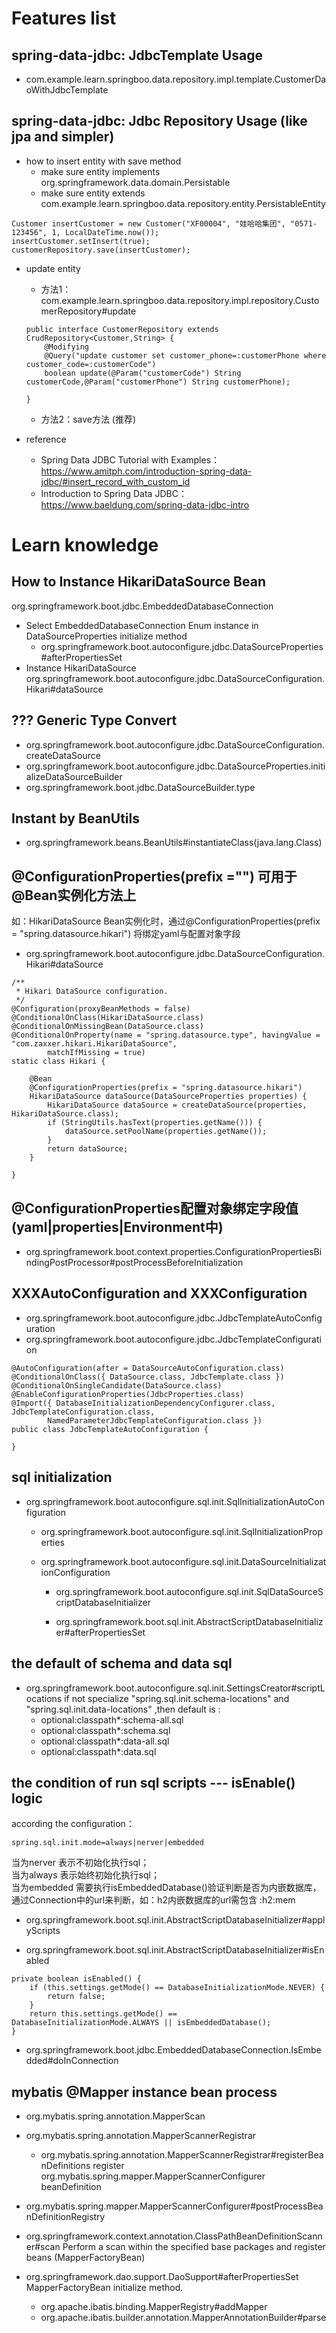 # Features list
## spring-data-jdbc: JdbcTemplate Usage
- com.example.learn.springboo.data.repository.impl.template.CustomerDaoWithJdbcTemplate

## spring-data-jdbc: Jdbc Repository Usage (like jpa and simpler)
- how to insert entity with save method
    - make sure entity implements org.springframework.data.domain.Persistable
    - make sure entity extends com.example.learn.springboo.data.repository.entity.PersistableEntity 
```
Customer insertCustomer = new Customer("XF00004", "娃哈哈集团", "0571-123456", 1, LocalDateTime.now());
insertCustomer.setInsert(true);
customerRepository.save(insertCustomer);
```    
- update entity 
    - 方法1：com.example.learn.springboo.data.repository.impl.repository.CustomerRepository#update
    ```
    public interface CustomerRepository extends CrudRepository<Customer,String> {
        @Modifying
        @Query("update customer set customer_phone=:customerPhone where customer_code=:customerCode")
        boolean update(@Param("customerCode") String customerCode,@Param("customerPhone") String customerPhone);
    
    }
    ```
    - 方法2：save方法 (推荐)


- reference 
    - Spring Data JDBC Tutorial with Examples：https://www.amitph.com/introduction-spring-data-jdbc/#insert_record_with_custom_id
    - Introduction to Spring Data JDBC：https://www.baeldung.com/spring-data-jdbc-intro

# Learn knowledge
## How to Instance HikariDataSource Bean
org.springframework.boot.jdbc.EmbeddedDatabaseConnection
- Select EmbeddedDatabaseConnection Enum instance in DataSourceProperties initialize method
    - org.springframework.boot.autoconfigure.jdbc.DataSourceProperties#afterPropertiesSet
-  Instance HikariDataSource 
org.springframework.boot.autoconfigure.jdbc.DataSourceConfiguration.Hikari#dataSource





## ??? Generic Type Convert 
- org.springframework.boot.autoconfigure.jdbc.DataSourceConfiguration.createDataSource
- org.springframework.boot.autoconfigure.jdbc.DataSourceProperties.initializeDataSourceBuilder
- org.springframework.boot.jdbc.DataSourceBuilder.type


## Instant by BeanUtils
- org.springframework.beans.BeanUtils#instantiateClass(java.lang.Class<T>)

## @ConfigurationProperties(prefix ="") 可用于@Bean实例化方法上
如：HikariDataSource Bean实例化时，通过@ConfigurationProperties(prefix = "spring.datasource.hikari") 将绑定yaml与配置对象字段
- org.springframework.boot.autoconfigure.jdbc.DataSourceConfiguration.Hikari#dataSource
```
/**
 * Hikari DataSource configuration.
 */
@Configuration(proxyBeanMethods = false)
@ConditionalOnClass(HikariDataSource.class)
@ConditionalOnMissingBean(DataSource.class)
@ConditionalOnProperty(name = "spring.datasource.type", havingValue = "com.zaxxer.hikari.HikariDataSource",
        matchIfMissing = true)
static class Hikari {

    @Bean
    @ConfigurationProperties(prefix = "spring.datasource.hikari")
    HikariDataSource dataSource(DataSourceProperties properties) {
        HikariDataSource dataSource = createDataSource(properties, HikariDataSource.class);
        if (StringUtils.hasText(properties.getName())) {
            dataSource.setPoolName(properties.getName());
        }
        return dataSource;
    }

}
```
## @ConfigurationProperties配置对象绑定字段值(yaml|properties|Environment中)
- org.springframework.boot.context.properties.ConfigurationPropertiesBindingPostProcessor#postProcessBeforeInitialization


## XXXAutoConfiguration and XXXConfiguration
- org.springframework.boot.autoconfigure.jdbc.JdbcTemplateAutoConfiguration
- org.springframework.boot.autoconfigure.jdbc.JdbcTemplateConfiguration
```
@AutoConfiguration(after = DataSourceAutoConfiguration.class)
@ConditionalOnClass({ DataSource.class, JdbcTemplate.class })
@ConditionalOnSingleCandidate(DataSource.class)
@EnableConfigurationProperties(JdbcProperties.class)
@Import({ DatabaseInitializationDependencyConfigurer.class, JdbcTemplateConfiguration.class,
		NamedParameterJdbcTemplateConfiguration.class })
public class JdbcTemplateAutoConfiguration {

}

```

## sql initialization 
- org.springframework.boot.autoconfigure.sql.init.SqlInitializationAutoConfiguration

    - org.springframework.boot.autoconfigure.sql.init.SqlInitializationProperties

    - org.springframework.boot.autoconfigure.sql.init.DataSourceInitializationConfiguration

        - org.springframework.boot.autoconfigure.sql.init.SqlDataSourceScriptDatabaseInitializer
 
        - org.springframework.boot.sql.init.AbstractScriptDatabaseInitializer#afterPropertiesSet 
        
## the default of schema and data sql 
- org.springframework.boot.autoconfigure.sql.init.SettingsCreator#scriptLocations
if not specialize "spring.sql.init.schema-locations" and "spring.sql.init.data-locations" ,then default is :
    - optional:classpath*:schema-all.sql
    - optional:classpath*:schema.sql
    - optional:classpath*:data-all.sql
    - optional:classpath*:data.sql
    
## the condition of run sql scripts  --- isEnable() logic
according the configuration：
```
spring.sql.init.mode=always|nerver|embedded
```
当为nerver 表示不初始化执行sql；   
当为always 表示始终初始化执行sql；  
当为embedded 需要执行isEmbeddedDatabase()验证判断是否为内嵌数据库，通过Connection中的url来判断，如：h2内嵌数据库的url需包含 :h2:mem  

- org.springframework.boot.sql.init.AbstractScriptDatabaseInitializer#applyScripts

- org.springframework.boot.sql.init.AbstractScriptDatabaseInitializer#isEnabled
```
private boolean isEnabled() {
    if (this.settings.getMode() == DatabaseInitializationMode.NEVER) {
        return false;
    }
    return this.settings.getMode() == DatabaseInitializationMode.ALWAYS || isEmbeddedDatabase();
}
```
- org.springframework.boot.jdbc.EmbeddedDatabaseConnection.IsEmbedded#doInConnection

## mybatis @Mapper instance bean process
- org.mybatis.spring.annotation.MapperScan
- org.mybatis.spring.annotation.MapperScannerRegistrar
    - org.mybatis.spring.annotation.MapperScannerRegistrar#registerBeanDefinitions
    register org.mybatis.spring.mapper.MapperScannerConfigurer beanDefinition

- org.mybatis.spring.mapper.MapperScannerConfigurer#postProcessBeanDefinitionRegistry
- org.springframework.context.annotation.ClassPathBeanDefinitionScanner#scan
    Perform a scan within the specified base packages and register beans (MapperFactoryBean) 

- org.springframework.dao.support.DaoSupport#afterPropertiesSet
    MapperFactoryBean initialize method.
    - org.apache.ibatis.binding.MapperRegistry#addMapper
    - org.apache.ibatis.builder.annotation.MapperAnnotationBuilder#parse

